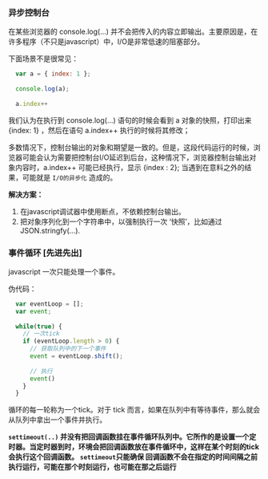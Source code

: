 ### 异步控制台

在某些浏览器的 console.log(...) 并不会把传入的内容立即输出。主要原因是，在许多程序（不只是javascript）中，I/O是非常低速的阻塞部分。

下面场景不是很常见：
```javascript
  var a = { index: 1 };
  
  console.log(a);
  
  a.index++
```
我们认为在执行到 console.log(...) 语句的时候会看到 a 对象的快照，打印出来 {index: 1} ，然后在语句 a.index++ 执行的时候将其修改；

多数情况下，控制台输出的对象和期望是一致的。但是，这段代码运行的时候，浏览器可能会认为需要把控制台I/O延迟到后台，这种情况下，浏览器控制台输出对象内容时，a.index++ 可能已经执行，显示 {index : 2};
当遇到在意料之外的结果，可能就是 `I/O的异步化` 造成的。

**解决方案：**
1. 在javascript调试器中使用断点，不依赖控制台输出。
2. 把对象序列化到一个字符串中，以强制执行一次 ‘快照’，比如通过 JSON.stringfy(...).

### 事件循环 [先进先出]
javascript 一次只能处理一个事件。

伪代码：
```javascript
  var eventLoop = [];
  var event;
  
  while(true) {
    // 一次tick
    if (eventLoop.length > 0) {
      // 获取队列中的下一个事件 
      event = eventLoop.shift();
      
      // 执行
      event()
    }
  }
```

循环的每一轮称为一个tick。对于 tick 而言，如果在队列中有等待事件，那么就会从队列中拿出一个事件并执行。

**`settimeout(..)` 并没有把回调函数挂在事件循环队列中。它所作的是设置一个定时器。当定时器到时，环境会把回调函数放在事件循环中，这样在某个时刻的tick会执行这个回调函数。 `settimeout`只能确保
回调函数不会在指定的时间间隔之前执行运行，可能在那个时刻运行，也可能在那之后运行**
